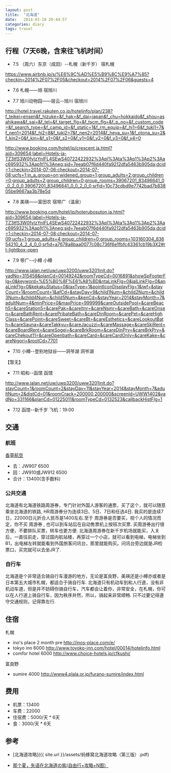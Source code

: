 ```yaml
---
layout: post
title:  "北海道"
date:   2014-03-10 20:44:57
categories: diary
tags: travel
---
```


## 行程（7天6晚，含来往飞机时间）

* 7.5 （周六）东京（成田）--札幌（新千岁） 宿札幌

https://www.airbnb.jp/s/%E6%9C%AD%E5%B9%8C%E9%A7%85?checkin=2014%2F07%2F05&checkout=2014%2F07%2F06&guests=4

* 7.6 札幌——旭 宿旭川

* 7.7 旭川动物园——层云--旭川 宿旭川

http://hotel.travel.rakuten.co.jp/hotelinfo/plan/238?f_teikei=ensen&f_hizuke=&f_hak=&f_dai=japan&f_chu=hokkaido&f_shou=asahikawa&f_sai=&f_tel=&f_target_flg=&f_tscm_flg=&f_p_no=&f_custom_code=&f_search_type=&f_camp_id=&f_static=1&f_rm_equip=&f_hi1=6&f_tuki1=7&f_nen1=2014&f_hi2=8&f_tuki2=7&f_nen2=2014&f_heya_su=1&f_otona_su=2&f_kin2=0&f_kin=&f_s1=0&f_s2=0&f_y1=0&f_y2=0&f_y3=0&f_y4=0

http://www.booking.com/hotel/jp/crescent.ja.html?aid=309654;label=Hotels-ja-TZ3tfS3W0fvlzYnIFL4SEwS40722422932%3Apl%3Ata%3Ap1%3Ap2%3Aac695932%3Aap1t1%3Aneg;sid=7eeab07f6d440fa9212dfa5463b905da;dcid=1;checkin=2014-07-06;checkout=2014-07-08;ucfs=1;in_a_group=on;widened_group=1;group_adults=2;group_children=0;group_adults=2;group_children=0;group_rooms=39067201_83496641_0_0_2_0_0,39067201_83496641_0_0_2_0_0;srfid=10c73cdbd9e7742bad7b83805be9667aa3b78e5d

* 7.8 美瑛——富田农 宿带广（温泉）

http://www.booking.com/hotel/jp/hoterubosuton.ja.html?aid=309654;label=Hotels-ja-TZ3tfS3W0fvlzYnIFL4SEwS40722422932%3Apl%3Ata%3Ap1%3Ap2%3Aac695932%3Aap1t1%3Aneg;sid=7eeab07f6d440fa9212dfa5463b905da;dcid=1;checkin=2014-07-08;checkout=2014-07-09;ucfs=1;group_adults=4;group_children=0;group_rooms=103160304_83654210_4_2_4_0_0;srfid=a7678a8baa0077c08c736f6e1fbfc43361cb19b3X2#rt-lightbox-open

* 7.9 带广--小樽 小樽

http://www.jalan.net/uw/uwp3200/uww3201init.do?yadNo=315458&planCd=00149242&roomTypeCd=0016891&showSpFooterFlg=0&keyword=%E5%B0%8F%E6%A8%BD&ntaLinkFlg=0&jalLinkFlg=0&anaLinkFlg=0&kekakuStatus=0&taxType=1&pointIconDisplayFlg=1&iwf=&stayCount=1&roomCount=1&afCd=&stayDay=9&child1Num=&child2Num=&child3Num=&child4Num=&child5Num=&kenCd=&stayYear=2014&stayMonth=7&adultNum=4&minPrice=0&maxPrice=999999&careOutsidePool=&careBeach5=&careStation5=&carePak=&careItnr=&careNsmr=&careBath=&careOnsen=&careBathRent=&carePribateBath=&careDinRoom=&carePet=&careHighClass=&carePoint=&careSweet=&careBt=&careEsthetics=&careLookoutBath=&careSauna=&careTakkyu=&careJacuzzi=&careMassage=&careSkiRent=&careBoardRent=&careSogei=&careBrkRoom=&careDinPrv=&careBrkPrv=&careChekout11=&careOpenbath=&careCard=&careCardOnly=&careKake=&careNigori=&rootCd=7701

* 7.10 小樽--登别地狱谷——洞爷湖 洞爷湖

【暂无】

* 7.11 昭和--函馆 函馆

http://www.jalan.net/uw/uwp3200/uww3201init.do?stayCount=1&roomCount=2&stayDay=11&stayYear=2014&stayMonth=7&adultNum=2&distCd=01&roomCrack=200000,200000&screenId=UWW1402&yadNo=331166&planCd=01225011&roomTypeCd=0132523&callbackHistFlg=1

* 7.12 函馆--新千岁 飞机：19:00

## 交通

### 航班

[香草航空][airline]

* 去：JW907 6500
* 回：JW910或JW912 6500
* 合计：13400(含手数料)

### 公共交通

北海道有北海道铁路周游券，专门针对外国人游客的通票，买了这个，就可以随意乘坐北海道的铁路, HR周游券分为连续3日、5日、7日和任选4日. 我买的是连续7日，22000日元折合人民币是1400左右.至于 周游券是否要买，视个人的情况而定，你不买 周游券 , 也可以到车站后在自动售票机上按班次买票. 买周游券出行很方便，不要排队买票，转车也更方便. 北海道周游券在新千岁机场就能买，入关后，一直往前走，穿过国内航站楼，再穿过一个小店，就可以看到电梯，电梯坐到B1，出电梯左转就能看到外国旅客问讯台，那里就能购买。问讯台旁边就是JR检票口，买完就可以去坐JR了.

### 自行车

北海道是个非常适合骑自行车漫游的地方，无论是富良野，美瑛还是小樽亦或者是日本第五大城市札幌，都适合于骑自行车. 北海道只有机动车到和人行道，没有非机动车道，但是并不妨碍你骑自行车，汽车都会让着你，非常安全，在札幌，你可以在人行道上骑自行车，因为秩序井然，所以，骑起来非常顺畅. 只不过要记得遵守交通规则，记得靠左行.

## 住宿

札幌

* ino's place 2 month pre http://inos-place.com/e/
* tokyo inn 6000 http://www.toyoko-inn.com/hotel/00014/hotelinfo.html
* comfor hotel 6000 http://www.choice-hotels.jp/cfkushi/

富良野

* sumire  4000 http://www4.plala.or.jp/furano-sumire/index.html

## 费用

* 机票：13400
* 车费：22000
* 住宿费：5000/天 * 6天
* 食：3000/天 * 6天

## 参考

* [北海道攻略]({{ site.url }}/assets/蚂蜂窝北海道攻略（第三版）.pdf)

* [那个夏，失语在北海道の紫(自由行+攻略+N图）][source1]

[airline]: http://www.vanilla-air.com/reservation/ibe/ibe/booking;jsessionid=B573DB1ED8EF503E89F5D41E8BE54671?execution=e1s1&locale=ja&llt=&agentId=
[booking]: www.booking.com
[source1]: http://www.mafengwo.cn/i/1345046.html
